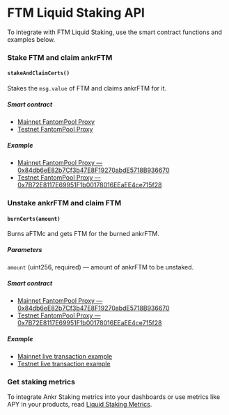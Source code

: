 # FTM Liquid Staking API

To integrate with FTM Liquid Staking, use the smart contract functions and examples below.

### Stake FTM and claim ankrFTM

#### `stakeAndClaimCerts()`
 
Stakes the `msg.value` of FTM and claims ankrFTM for it.

##### Smart contract

* [Mainnet FantomPool Proxy](https://ftmscan.com/address/0x84db6eE82b7Cf3b47E8F19270abdE5718B936670)
* [Testnet FantomPool Proxy](https://testnet.ftmscan.com/address/0x7B72E8117E69951F1b00178016EEaEE4ce715f28)

##### Example

* [Mainnet FantomPool Proxy — 0x84db6eE82b7Cf3b47E8F19270abdE5718B936670](https://ftmscan.com/address/0x84db6eE82b7Cf3b47E8F19270abdE5718B936670)
* [Testnet FantomPool Proxy — 0x7B72E8117E69951F1b00178016EEaEE4ce715f28](https://testnet.ftmscan.com/address/0x7B72E8117E69951F1b00178016EEaEE4ce715f28)

### Unstake ankrFTM and claim FTM

#### `burnCerts(amount)`
 
Burns aFTMc and gets FTM for the burned ankrFTM.

##### Parameters 

`amount` (uint256, required) — amount of ankrFTM to be unstaked.

##### Smart contract

* [Mainnet FantomPool Proxy — 0x84db6eE82b7Cf3b47E8F19270abdE5718B936670](https://ftmscan.com/address/0x84db6eE82b7Cf3b47E8F19270abdE5718B936670)
* [Testnet FantomPool Proxy — 0x7B72E8117E69951F1b00178016EEaEE4ce715f28](https://testnet.ftmscan.com/address/0x7B72E8117E69951F1b00178016EEaEE4ce715f28)

##### Example

* [Mainnet live transaction example](https://ftmscan.com/tx/0x303e68588bf68dbfd515a7d1b46198c18b8b978b1bee540ff8386e871c7dc4d9)
* [Testnet live transaction example](https://testnet.ftmscan.com/tx/0x7ca2d6bda3db3d4c60119d6a1bc5e9245d24066669a30caafa275d147cf3c9fc)


### Get staking metrics

To integrate Ankr Staking metrics into your dashboards or use metrics like APY in your products, read [Liquid Staking Metrics](/staking/for-integrators/restful-api/staking-metrics/).


